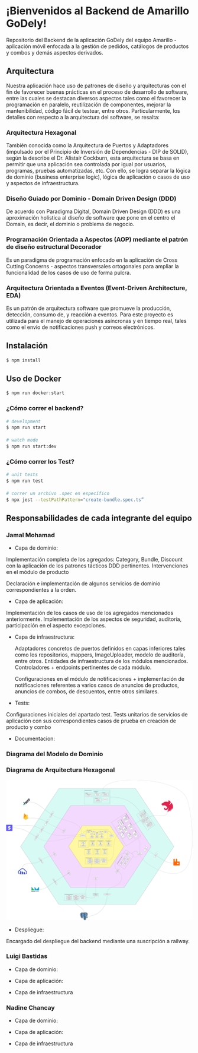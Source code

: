 # ¡Bienvenidos al Backend de Amarillo GoDely!

Repositorio del Backend de la aplicación GoDely del equipo Amarillo - aplicación móvil enfocada a la gestión de pedidos, catálogos de productos y combos y demás aspectos derivados.

## Arquitectura

Nuestra aplicación hace uso de patrones de diseño y arquitecturas con el fin de favorecer buenas prácticas en el proceso de desarrollo de software, entre las cuales se destacan diversos aspectos tales como el favorecer la programación en paralelo, reutilización de componentes, mejorar la mantenibilidad, código fácil de testear, entre otros. Particularmente, los detalles con respecto a la arquitectura del software, se resalta:

### Arquitectura Hexagonal

También conocida como la Arquitectura de Puertos y Adaptadores (impulsado por el Principio de Inversión de Dependencias - DIP de SOLID), según la describe el Dr. Alistair Cockburn, esta arquitectura se basa en permitir que una aplicación sea controlada por igual por usuarios, programas, pruebas automatizadas, etc. Con ello, se logra separar la lógica de dominio (business enterprise logic), lógica de aplicación o casos de uso y aspectos de infraestructura.

### Diseño Guiado por Dominio - Domain Driven Design (DDD)

De acuerdo con Paradigma Digital, Domain Driven Design (DDD) es una aproximación holística al diseño de software que pone en el centro el Domain, es decir, el dominio o problema de negocio.

### Programación Orientada a Aspectos (AOP) mediante el patrón de diseño estructural Decorador

Es un paradigma de programación enfocado en la aplicación de Cross Cutting Concerns - aspectos transversales ortogonales para ampliar la funcionalidad de los casos de uso de forma pulcra.

### Arquitectura Orientada a Eventos (Event-Driven Architecture, EDA)

Es un patrón de arquitectura software que promueve la producción, detección, consumo de, y reacción a eventos. Para este proyecto es utilizada para el manejo de operaciones asíncronas y en tiempo real, tales como el envío de notificaciones push y correos electrónicos.

## Instalación

```bash
$ npm install
```

## Uso de Docker
```bash
$ npm run docker:start 
```

### ¿Cómo correr el backend?

```bash
# development
$ npm run start

# watch mode
$ npm run start:dev
```

### ¿Cómo correr los Test?

```bash
# unit tests
$ npm run test

# correr un archivo .spec en específico
$ npx jest --testPathPattern="create-bundle.spec.ts”
```

## Responsabilidades de cada integrante del equipo

### Jamal Mohamad

- Capa de dominio:


Implementación completa de los agregados: Category, Bundle, Discount con la aplicación de los patrones tácticos DDD pertinentes. Intervenciones en el módulo de producto

Declaración e implementación de algunos servicios de dominio correspondientes a la orden.


- Capa de aplicación:


Implementación de los casos de uso de los agregados mencionados anteriormente. Implementación de los aspectos de seguridad, auditoría, participación en el aspecto excepciones.


- Capa de infraestructura: 

	Adaptadores concretos de puertos definidos en capas inferiores tales como los repositorios, mappers, ImageUploader, modelo de auditoría, entre otros. Entidades de infraestructura de los módulos mencionados. Controladores + endpoints pertinentes de cada módulo.


	Configuraciones en el módulo de notificaciones + implementación de notificaciones referentes a varios casos de anuncios de productos, anuncios de combos, de descuentos, entre otros similares.

- Tests:

Configuraciones iniciales del apartado test. Tests unitarios de servicios de aplicación con sus correspondientes casos de prueba en creación de producto y combo

- Documentacion:
### Diagrama del Modelo de Dominio


### Diagrama de Arquitectura Hexagonal
![App Screenshot](./imgs/Domain%20Model%20-%20Yellow%20Team%20-%20Hexagonal%20Diagrama.svg)

- Despliegue:

Encargado del despliegue del backend mediante una suscripción a railway.

### Luigi Bastidas

- Capa de dominio:


- Capa de aplicación:


- Capa de infraestructura

### Nadine Chancay

- Capa de dominio:


- Capa de aplicación:


- Capa de infraestructura

